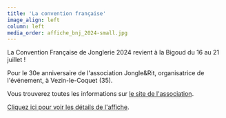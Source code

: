 ```yaml
---
title: 'La convention française'
image_align: left
column: left
media_order: affiche_bnj_2024-small.jpg
---
```


<span style="display: inline-block; text-align: start;">La Convention Française de Jonglerie 2024 revient à la Bigoud du 16 au 21 juillet !

Pour le 30e anniversaire de l'association Jongle&amp;Rit, organisatrice de l'événement, à Vezin-le-Coquet (35). 

Vous trouverez toutes les informations sur [le site de l'association](https://bigoudnjongle.wordpress.com/).

[Cliquez ici pour voir les détails de l'affiche](https://photos.google.com/share/AF1QipM1FQZVKlE0VZfO2ng_VWMqRzrE_itNl7Qj80lsL2EnIjGfEG2wOeVYSKmHXqjDQw/photo/AF1QipPpHmCj4xN4WEn5oEj3GHSW44kwgKrHPUtmrOC_?key=QjREMzNrazY4dlZTcmp1LWxpWkdSQ0xoN0E3QjlR).</span>